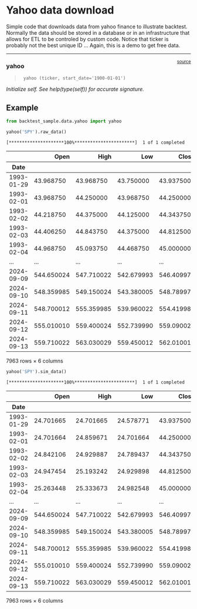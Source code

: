 # Yahoo data download

<!-- WARNING: THIS FILE WAS AUTOGENERATED! DO NOT EDIT! -->

Simple code that downloads data from yahoo finance to illustrate
backtest. Normally the data should be stored in a database or in an
infrastructure that allows for ETL to be controled by custom code.
Notice that ticker is probably not the best unique ID … Again, this is a
demo to get free data.

------------------------------------------------------------------------

<a
href="https://github.com/silvaac/backtest_sample/blob/main/backtest_sample/data/yahoo.py#L11"
target="_blank" style="float:right; font-size:smaller">source</a>

### yahoo

>      yahoo (ticker, start_date='1900-01-01')

*Initialize self. See help(type(self)) for accurate signature.*

## Example

``` python
from backtest_sample.data.yahoo import yahoo

yahoo('SPY').raw_data()
```

    [*********************100%***********************]  1 of 1 completed

<div>
<style scoped>
    .dataframe tbody tr th:only-of-type {
        vertical-align: middle;
    }
&#10;    .dataframe tbody tr th {
        vertical-align: top;
    }
&#10;    .dataframe thead th {
        text-align: right;
    }
</style>

<table class="dataframe" data-quarto-postprocess="true" data-border="1">
<thead>
<tr class="header" style="text-align: right;">
<th data-quarto-table-cell-role="th"></th>
<th data-quarto-table-cell-role="th">Open</th>
<th data-quarto-table-cell-role="th">High</th>
<th data-quarto-table-cell-role="th">Low</th>
<th data-quarto-table-cell-role="th">Close</th>
<th data-quarto-table-cell-role="th">Adj Close</th>
<th data-quarto-table-cell-role="th">Volume</th>
</tr>
<tr class="odd">
<th data-quarto-table-cell-role="th">Date</th>
<th data-quarto-table-cell-role="th"></th>
<th data-quarto-table-cell-role="th"></th>
<th data-quarto-table-cell-role="th"></th>
<th data-quarto-table-cell-role="th"></th>
<th data-quarto-table-cell-role="th"></th>
<th data-quarto-table-cell-role="th"></th>
</tr>
</thead>
<tbody>
<tr class="odd">
<td data-quarto-table-cell-role="th">1993-01-29</td>
<td>43.968750</td>
<td>43.968750</td>
<td>43.750000</td>
<td>43.937500</td>
<td>24.684105</td>
<td>1003200</td>
</tr>
<tr class="even">
<td data-quarto-table-cell-role="th">1993-02-01</td>
<td>43.968750</td>
<td>44.250000</td>
<td>43.968750</td>
<td>44.250000</td>
<td>24.859669</td>
<td>480500</td>
</tr>
<tr class="odd">
<td data-quarto-table-cell-role="th">1993-02-02</td>
<td>44.218750</td>
<td>44.375000</td>
<td>44.125000</td>
<td>44.343750</td>
<td>24.912336</td>
<td>201300</td>
</tr>
<tr class="even">
<td data-quarto-table-cell-role="th">1993-02-03</td>
<td>44.406250</td>
<td>44.843750</td>
<td>44.375000</td>
<td>44.812500</td>
<td>25.175676</td>
<td>529400</td>
</tr>
<tr class="odd">
<td data-quarto-table-cell-role="th">1993-02-04</td>
<td>44.968750</td>
<td>45.093750</td>
<td>44.468750</td>
<td>45.000000</td>
<td>25.281004</td>
<td>531500</td>
</tr>
<tr class="even">
<td data-quarto-table-cell-role="th">...</td>
<td>...</td>
<td>...</td>
<td>...</td>
<td>...</td>
<td>...</td>
<td>...</td>
</tr>
<tr class="odd">
<td data-quarto-table-cell-role="th">2024-09-09</td>
<td>544.650024</td>
<td>547.710022</td>
<td>542.679993</td>
<td>546.409973</td>
<td>546.409973</td>
<td>40445800</td>
</tr>
<tr class="even">
<td data-quarto-table-cell-role="th">2024-09-10</td>
<td>548.359985</td>
<td>549.150024</td>
<td>543.380005</td>
<td>548.789978</td>
<td>548.789978</td>
<td>36394600</td>
</tr>
<tr class="odd">
<td data-quarto-table-cell-role="th">2024-09-11</td>
<td>548.700012</td>
<td>555.359985</td>
<td>539.960022</td>
<td>554.419983</td>
<td>554.419983</td>
<td>75248600</td>
</tr>
<tr class="even">
<td data-quarto-table-cell-role="th">2024-09-12</td>
<td>555.010010</td>
<td>559.400024</td>
<td>552.739990</td>
<td>559.090027</td>
<td>559.090027</td>
<td>51892700</td>
</tr>
<tr class="odd">
<td data-quarto-table-cell-role="th">2024-09-13</td>
<td>559.710022</td>
<td>563.030029</td>
<td>559.450012</td>
<td>562.010010</td>
<td>562.010010</td>
<td>39256500</td>
</tr>
</tbody>
</table>

<p>7963 rows × 6 columns</p>
</div>

``` python
yahoo('SPY').sim_data()
```

    [*********************100%***********************]  1 of 1 completed

<div>
<style scoped>
    .dataframe tbody tr th:only-of-type {
        vertical-align: middle;
    }
&#10;    .dataframe tbody tr th {
        vertical-align: top;
    }
&#10;    .dataframe thead th {
        text-align: right;
    }
</style>

<table class="dataframe" data-quarto-postprocess="true" data-border="1">
<thead>
<tr class="header" style="text-align: right;">
<th data-quarto-table-cell-role="th"></th>
<th data-quarto-table-cell-role="th">Open</th>
<th data-quarto-table-cell-role="th">High</th>
<th data-quarto-table-cell-role="th">Low</th>
<th data-quarto-table-cell-role="th">Close</th>
<th data-quarto-table-cell-role="th">Adj Close</th>
<th data-quarto-table-cell-role="th">Volume</th>
</tr>
<tr class="odd">
<th data-quarto-table-cell-role="th">Date</th>
<th data-quarto-table-cell-role="th"></th>
<th data-quarto-table-cell-role="th"></th>
<th data-quarto-table-cell-role="th"></th>
<th data-quarto-table-cell-role="th"></th>
<th data-quarto-table-cell-role="th"></th>
<th data-quarto-table-cell-role="th"></th>
</tr>
</thead>
<tbody>
<tr class="odd">
<td data-quarto-table-cell-role="th">1993-01-29</td>
<td>24.701665</td>
<td>24.701665</td>
<td>24.578771</td>
<td>43.937500</td>
<td>24.684109</td>
<td>1785687</td>
</tr>
<tr class="even">
<td data-quarto-table-cell-role="th">1993-02-01</td>
<td>24.701664</td>
<td>24.859671</td>
<td>24.701664</td>
<td>44.250000</td>
<td>24.859671</td>
<td>855285</td>
</tr>
<tr class="odd">
<td data-quarto-table-cell-role="th">1993-02-02</td>
<td>24.842106</td>
<td>24.929887</td>
<td>24.789437</td>
<td>44.343750</td>
<td>24.912331</td>
<td>358312</td>
</tr>
<tr class="even">
<td data-quarto-table-cell-role="th">1993-02-03</td>
<td>24.947454</td>
<td>25.193242</td>
<td>24.929898</td>
<td>44.812500</td>
<td>25.175686</td>
<td>942327</td>
</tr>
<tr class="odd">
<td data-quarto-table-cell-role="th">1993-02-04</td>
<td>25.263448</td>
<td>25.333673</td>
<td>24.982548</td>
<td>45.000000</td>
<td>25.281004</td>
<td>946066</td>
</tr>
<tr class="even">
<td data-quarto-table-cell-role="th">...</td>
<td>...</td>
<td>...</td>
<td>...</td>
<td>...</td>
<td>...</td>
<td>...</td>
</tr>
<tr class="odd">
<td data-quarto-table-cell-role="th">2024-09-09</td>
<td>544.650024</td>
<td>547.710022</td>
<td>542.679993</td>
<td>546.409973</td>
<td>546.409973</td>
<td>40445800</td>
</tr>
<tr class="even">
<td data-quarto-table-cell-role="th">2024-09-10</td>
<td>548.359985</td>
<td>549.150024</td>
<td>543.380005</td>
<td>548.789978</td>
<td>548.789978</td>
<td>36394600</td>
</tr>
<tr class="odd">
<td data-quarto-table-cell-role="th">2024-09-11</td>
<td>548.700012</td>
<td>555.359985</td>
<td>539.960022</td>
<td>554.419983</td>
<td>554.419983</td>
<td>75248600</td>
</tr>
<tr class="even">
<td data-quarto-table-cell-role="th">2024-09-12</td>
<td>555.010010</td>
<td>559.400024</td>
<td>552.739990</td>
<td>559.090027</td>
<td>559.090027</td>
<td>51892700</td>
</tr>
<tr class="odd">
<td data-quarto-table-cell-role="th">2024-09-13</td>
<td>559.710022</td>
<td>563.030029</td>
<td>559.450012</td>
<td>562.010010</td>
<td>562.010010</td>
<td>39256500</td>
</tr>
</tbody>
</table>

<p>7963 rows × 6 columns</p>
</div>
